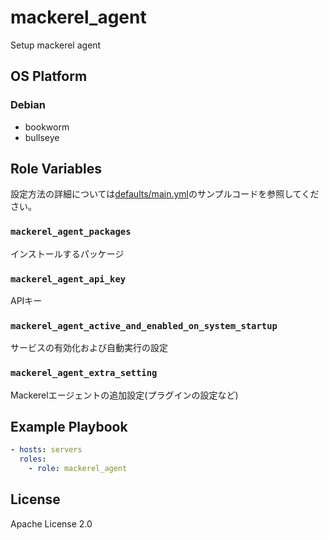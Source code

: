 mackerel_agent
=================

Setup mackerel agent

OS Platform
-----------------

### Debian

- bookworm
- bullseye

Role Variables
--------------

設定方法の詳細については[defaults/main.yml](defaults/main.yml)のサンプルコードを参照してください。

### `mackerel_agent_packages`

インストールするパッケージ

### `mackerel_agent_api_key`

APIキー

### `mackerel_agent_active_and_enabled_on_system_startup`

サービスの有効化および自動実行の設定

### `mackerel_agent_extra_setting`

Mackerelエージェントの追加設定(プラグインの設定など)

Example Playbook
--------------

```yaml
- hosts: servers
  roles:
    - role: mackerel_agent
```

License
--------------

Apache License 2.0
